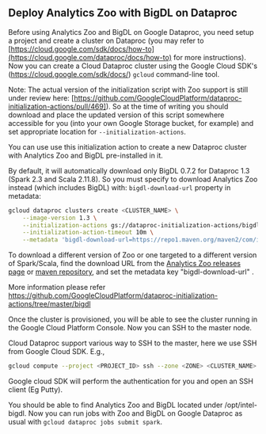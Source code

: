 ## **Deploy Analytics Zoo with BigDL on Dataproc**

Before using Analytics Zoo and BigDL on Google Dataproc, you need setup a project and create a cluster on Dataproc 
(you may refer to [https://cloud.google.com/sdk/docs/how-to](https://cloud.google.com/dataproc/docs/how-to) 
for more instructions). 
Now you can create a Cloud Dataproc cluster using the Google Cloud SDK's (https://cloud.google.com/sdk/docs/) 
`gcloud` command-line tool.

Note:
 The actual version of the initialization script with Zoo support is still under review here: [https://github.com/GoogleCloudPlatform/dataproc-initialization-actions/pull/469]).
 So at the time of writing you should download and place the updated version of this script somewhere accessible for you 
 (into your own Google Storage bucket, for example) and set appropriate location for `--initialization-actions`.
 
  
You can use use this initialization action to create a new Dataproc cluster with Analytics Zoo and BigDL pre-installed 
in it.

By default, it will automatically download only BigDL 0.7.2 for Dataproc 1.3 (Spark 2.3 and Scala 2.11.8).
So you must specify to download Analytics Zoo instead (which includes BigDL) with: `bigdl-download-url` 
property in metadata:

```bash
gcloud dataproc clusters create <CLUSTER_NAME> \
    --image-version 1.3 \
    --initialization-actions gs://dataproc-initialization-actions/bigdl/bigdl.sh \
    --initialization-action-timeout 10m \
    --metadata 'bigdl-download-url=https://repo1.maven.org/maven2/com/intel/analytics/zoo/analytics-zoo-bigdl_0.7.2-spark_2.3.1/0.4.0/analytics-zoo-bigdl_0.7.2-spark_2.3.1-0.4.0-dist-all.zip'
```

To download a different version of Zoo or one targeted to a different version of Spark/Scala, 
find the download URL from the [Analytics Zoo releases page](https://analytics-zoo.github.io/0.4.0/#release-download/) 
or [maven repository](https://repo1.maven.org/maven2/com/intel/analytics/zoo/), 
and set the metadata key "bigdl-download-url" 
.

More information please refer https://github.com/GoogleCloudPlatform/dataproc-initialization-actions/tree/master/bigdl

Once the cluster is provisioned, you will be able to see the cluster running in the Google Cloud Platform Console. Now you can SSH to the master node.

Cloud Dataproc support various way to SSH to the master, here we use SSH from Google Cloud SDK.
E.g.,
```bash
gcloud compute --project <PROJECT_ID> ssh --zone <ZONE> <CLUSTER_NAME>
```
Google cloud SDK will perform the authentication for you and open an SSH client (Eg Putty).

You should be able to find Analytics Zoo and BigDL located under /opt/intel-bigdl. 
Now you can run jobs with Zoo and BigDL on Google Dataproc 
as usual with `gcloud dataproc jobs submit spark`.

